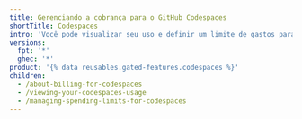 ```yaml
---
title: Gerenciando a cobrança para o GitHub Codespaces
shortTitle: Codespaces
intro: 'Você pode visualizar seu uso e definir um limite de gastos para {% data variables.product.prodname_codespaces %}.'
versions:
  fpt: '*'
  ghec: '*'
product: '{% data reusables.gated-features.codespaces %}'
children:
  - /about-billing-for-codespaces
  - /viewing-your-codespaces-usage
  - /managing-spending-limits-for-codespaces
---
```


